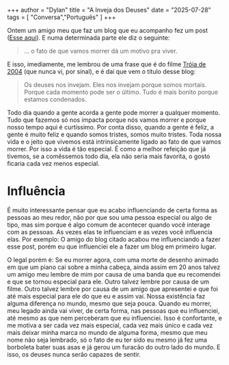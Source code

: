 +++
author = "Dylan"
title = "A Inveja dos Deuses"
date = "2025-07-28"
tags = [
    "Conversa","Português"
]
+++

Ontem um amigo meu que faz um blog que eu acompanho fez um post ([Esse aqui](https://8enrich.github.io/posts/quero-comer-o-seu-pancreas/)).
E numa determinada parte ele diz o seguinte:
> ... o fato de que vamos morrer dá um motivo pra viver.

E isso, imediamente, me lembrou de uma frase que é do filme [Tróia de 2004](https://www.youtube.com/watch?v=GMxwhmbF98s&pp=ygUjZ29kcyBlbnZ5IHVzIGJlY2F1c2Ugd2UgYXJlIG1vcnRhbHM%3D)
(que nunca vi, por sinal), e é daí que vem o título desse blog:
> Os deuses nos invejam. Eles nos invejam porque somos mortais. Porque cada momento pode ser o último.
Tudo é mais bonito porque estamos condenados.

Todo dia quando a gente acorda a gente pode morrer a qualquer momento. Tudo que fazemos só nos impacta porque nós vamos morrer e porque nosso tempo aqui
é curtíssimo. Por conta disso, quando a gente é feliz, a gente é muito feliz e quando somos tristes, somos muito tristes. Toda nossa vida
e o jeito que vivemos está intrinsicamente ligado ao fato de que vamos morrer. Por isso a vida é tão especial. 
É como a melhor refeição que já tivemos, se a comêssemos todo dia, ela não seria mais favorita, o gosto ficaria cada vez menos especial.

# Influência

É muito interessante pensar que eu acabo influenciando de certa forma as pessoas ao meu redor, não por que sou uma pessoa especial ou algo de tipo, mas sim
porque é algo comum de acontecer quando você interage com as pessoas. As vezes elas te influenciam e as vezes você influencia elas. Por exemplo: O amigo do
blog citado acabou me influenciando a fazer esse post, porém eu que influenciei ele a fazer um blog em primeiro lugar.

O legal porém é: Se eu morrer agora, com uma morte de desenho animado em que um piano cai sobre a minha cabeça, ainda assim em 20 anos talvez um amigo meu lembre
de mim por causa de uma banda que eu recomendei e que se tornou especial para ele. Outro talvez lembre por causa de um filme. Outro talvez lembre por causa de um
amigo que apresentei e que foi até mais especial para ele do que eu e assim vai. Nossa existência faz alguma diferença no mundo, mesmo que seja pouca. 
Quando eu morrer, meu legado ainda vai viver, de certa forma, nas pessoas que eu influenciei, até mesmo as que nem perceberam que eu influenciei.
Isso é confortante, e me motiva a ser cada vez mais especial, cada vez mais único e cada vez mais deixar minha marca no mundo de alguma forma, mesmo que meu
nome não seja lembrado, só o fato de eu ter sido eu mesmo já fez uma borboleta bater suas asas e já gerou um furacão do outro lado do mundo.
E isso, os deuses nunca serão capazes de sentir.

